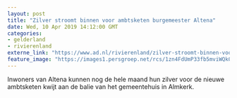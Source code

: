 ```yaml
---
layout: post
title: "Zilver stroomt binnen voor ambtsketen burgemeester Altena"
date: Wed, 10 Apr 2019 14:12:00 GMT
categories: 
- gelderland 
- rivierenland 
externe_link: "https://www.ad.nl/rivierenland/zilver-stroomt-binnen-voor-ambtsketen-burgemeester-altena~a73d2c88/"
feature_image: "https://images1.persgroep.net/rcs/1zn4FdUmP33fb5mviWQk0iXtIL0/diocontent/145235500/_fitwidth/400/?appId=21791a8992982cd8da851550a453bd7f&quality=0.7"
---
```


Inwoners van Altena kunnen nog de hele maand hun zilver voor de nieuwe ambtsketen kwijt aan de balie van het gemeentehuis in Almkerk.
